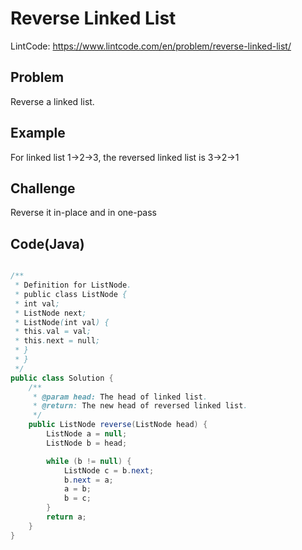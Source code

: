 Reverse Linked List
===

LintCode: https://www.lintcode.com/en/problem/reverse-linked-list/

Problem
-------

Reverse a linked list.

Example
-------

For linked list 1->2->3, the reversed linked list is 3->2->1

Challenge
---------

Reverse it in-place and in one-pass



Code(Java)
----------

```java

/**
 * Definition for ListNode.
 * public class ListNode {
 * int val;
 * ListNode next;
 * ListNode(int val) {
 * this.val = val;
 * this.next = null;
 * }
 * }
 */
public class Solution {
    /**
     * @param head: The head of linked list.
     * @return: The new head of reversed linked list.
     */
    public ListNode reverse(ListNode head) {
        ListNode a = null;
        ListNode b = head;

        while (b != null) {
            ListNode c = b.next;
            b.next = a;
            a = b;
            b = c;
        }
        return a;
    }
}


```